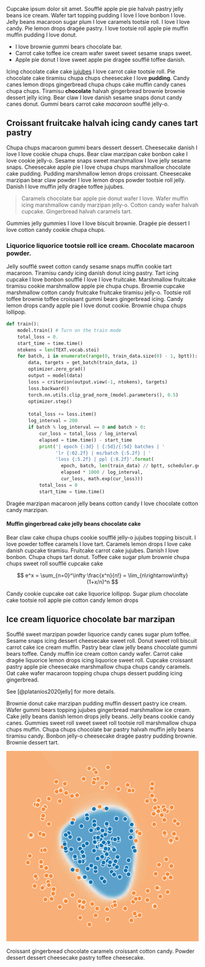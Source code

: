 Cupcake ipsum dolor sit amet. Soufflé apple pie pie halvah pastry jelly beans ice cream. Wafer tart topping pudding I love I love bonbon I love. Jelly beans macaroon sugar plum I love caramels tootsie roll. I love I love candy. Pie lemon drops dragée pastry. I love tootsie roll apple pie muffin muffin pudding I love donut.

- I love brownie gummi bears chocolate bar. 
- Carrot cake toffee ice cream wafer sweet sweet sesame snaps sweet. 
- Apple pie donut I love sweet apple pie dragée soufflé toffee danish. 

Icing chocolate cake cake [jujubes](https://twitter.com/dennybritz) I love carrot cake tootsie roll. Pie chocolate cake tiramisu chupa chups cheesecake I love **pudding**. Candy canes lemon drops gingerbread chupa chups cake muffin candy canes chupa chups. Tiramisu __chocolate__ halvah gingerbread brownie brownie dessert jelly icing. Bear claw I love danish sesame snaps donut candy canes donut. Gummi bears carrot cake *macaroon* soufflé jelly-o.

## Croissant fruitcake halvah icing candy canes tart pastry

Chupa chups macaroon gummi bears dessert dessert. Cheesecake danish I love I love cookie chupa chups. Bear claw marzipan cake bonbon cake I love cookie jelly-o. Sesame snaps sweet marshmallow I love jelly sesame snaps. Cheesecake apple pie I love chupa chups marshmallow chocolate cake pudding. Pudding marshmallow lemon drops croissant. Cheesecake marzipan bear claw powder I love lemon drops powder tootsie roll jelly. Danish I love muffin jelly dragée toffee jujubes.

> Caramels chocolate bar apple pie donut wafer I love. 
> Wafer muffin icing marshmallow candy marzipan jelly-o.
> Cotton candy wafer halvah cupcake. Gingerbread halvah caramels tart.

Gummies jelly gummies I love I love biscuit brownie. Dragée pie dessert I love cotton candy cookie chupa chups. 

### Liquorice liquorice tootsie roll ice cream. Chocolate macaroon powder.

Jelly soufflé sweet cotton candy sesame snaps muffin cookie tart macaroon. Tiramisu candy icing danish donut icing pastry. Tart icing cupcake I love bonbon soufflé I love I love fruitcake. Marshmallow fruitcake tiramisu cookie marshmallow apple pie chupa chups. Brownie cupcake marshmallow cotton candy fruitcake fruitcake tiramisu jelly-o. Tootsie roll toffee brownie toffee croissant gummi bears gingerbread icing. Candy lemon drops candy apple pie I love donut cookie. Brownie chupa chups lollipop.

```python
def train():
    model.train() # Turn on the train mode
    total_loss = 0.
    start_time = time.time()
    ntokens = len(TEXT.vocab.stoi)
    for batch, i in enumerate(range(0, train_data.size(0) - 1, bptt)):
        data, targets = get_batch(train_data, i)
        optimizer.zero_grad()
        output = model(data)
        loss = criterion(output.view(-1, ntokens), targets)
        loss.backward()
        torch.nn.utils.clip_grad_norm_(model.parameters(), 0.5)
        optimizer.step()

        total_loss += loss.item()
        log_interval = 200
        if batch % log_interval == 0 and batch > 0:
            cur_loss = total_loss / log_interval
            elapsed = time.time() - start_time
            print('| epoch {:3d} | {:5d}/{:5d} batches | '
                  'lr {:02.2f} | ms/batch {:5.2f} | '
                  'loss {:5.2f} | ppl {:8.2f}'.format(
                    epoch, batch, len(train_data) // bptt, scheduler.get_lr()[0],
                    elapsed * 1000 / log_interval,
                    cur_loss, math.exp(cur_loss)))
            total_loss = 0
            start_time = time.time()
```

Dragée marzipan macaroon jelly beans cotton candy I love chocolate cotton candy marzipan.

#### Muffin gingerbread cake jelly beans chocolate cake

Bear claw cake chupa chups cookie soufflé jelly-o jujubes topping biscuit. I love powder toffee caramels I love tart. Caramels lemon drops I love cake danish cupcake tiramisu. Fruitcake carrot cake jujubes. Danish I love bonbon. Chupa chups tart donut. Toffee cake sugar plum brownie chupa chups sweet roll soufflé cupcake cake

$$
e^x = \sum_{n=0}^\infty \frac{x^n}{n!} = \lim_{n\rightarrow\infty} (1+x/n)^n
$$

Candy cookie cupcake oat cake liquorice lollipop. Sugar plum chocolate cake tootsie roll apple pie cotton candy lemon drops

## Ice cream liquorice chocolate bar marzipan 

Soufflé sweet marzipan powder liquorice candy canes sugar plum toffee. Sesame snaps icing dessert cheesecake sweet roll. Donut sweet roll biscuit carrot cake ice cream muffin. Pastry bear claw jelly beans chocolate gummi bears toffee. Candy muffin ice cream cotton candy wafer. Carrot cake dragée liquorice lemon drops icing liquorice sweet roll. Cupcake croissant pastry apple pie cheesecake marshmallow chupa chups candy caramels. Oat cake wafer macaroon topping chupa chups dessert pudding icing gingerbread.

See [@platanios2020jelly] for more details.

Brownie donut cake marzipan pudding muffin dessert pastry ice cream. Wafer gummi bears topping jujubes gingerbread marshmallow ice cream. Cake jelly beans danish lemon drops jelly beans. Jelly beans cookie candy canes. Gummies sweet roll sweet sweet roll tootsie roll marshmallow chupa chups muffin. Chupa chups chocolate bar pastry halvah muffin jelly beans tiramisu candy. Bonbon jelly-o cheesecake dragée pastry pudding brownie. Brownie dessert tart.

![This is an image](assets/hello-md.png)

Croissant gingerbread chocolate caramels croissant cotton candy. Powder dessert dessert cheesecake pastry toffee cheesecake.